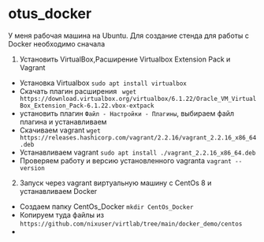 # otus_docker
У меня рабочая машина на Ubuntu. Для создание стенда для работы с Docker необходимо сначала
1. Установить VirtualBox,Расширение Virtualbox Extension Pack и Vagrant
- Установка Virtualbox   ``` sudo apt install virtualbox ```
- Скачать плагин расширения ``` wget https://download.virtualbox.org/virtualbox/6.1.22/Oracle_VM_VirtualBox_Extension_Pack-6.1.22.vbox-extpack```
- установить плагин  ``` Файл - Настройки - Плагины ```, выбираем файл плагина и устанавливаем
- Скачиваем vagrant ``` wget https://releases.hashicorp.com/vagrant/2.2.16/vagrant_2.2.16_x86_64.deb ```
- Устанавливаем vagrant ``` sudo apt install ./vagrant_2.2.16_x86_64.deb ```
- Проверяем работу и версию установленного vagranta  ``` vagrant --version ```
2. Запуск через vagrant виртуальную машину c СentOs 8 и устанавливаем Docker
- Создаем папку CentOs_Docker   ``` mkdir CentOs_Docker ```
- Копируем туда файлы из  ``` https://github.com/nixuser/virtlab/tree/main/docker_demo/centos ```
- 
